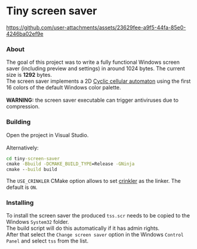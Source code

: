 # Tiny screen saver
https://github.com/user-attachments/assets/23629fee-a9f5-44fa-85e0-4246ba02ef9e
### About
The goal of this project was to write a fully functional Windows screen saver (including preview and settings) in around 1024 bytes. The current size is **1292** bytes.\
The screen saver implements a 2D [Cyclic cellular automaton](https://en.wikipedia.org/wiki/Cyclic_cellular_automaton) using the first 16 colors of the default Windows color palette.\
\
**WARNING:** the screen saver executable can trigger antiviruses due to compression.
### Building
Open the project in Visual Studio.\
\
Alternatively:
```cmd
cd tiny-screen-saver
cmake -Bbuild -DCMAKE_BUILD_TYPE=Release -GNinja
cmake --build build
```
The `USE_CRINKLER` CMake option allows to set [crinkler](https://github.com/runestubbe/Crinkler) as the linker. The default is `ON`.
### Installing
To install the screen saver the produced `tss.scr` needs to be copied to the Windows `System32` folder.\
The build script will do this automatically if it has admin rights.\
After that select the `Change screen saver` option in the Windows `Control Panel` and select `tss` from the list.
